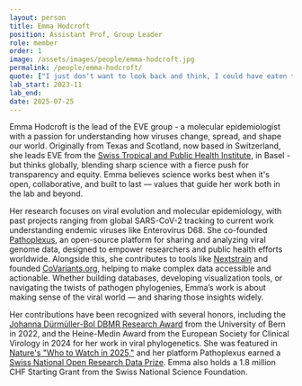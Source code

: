 ```yaml
---
layout: person
title: Emma Hodcroft
position: Assistant Prof, Group Leader
role: member
order: 1
image: /assets/images/people/emma-hodcroft.jpg
permalink: /people/emma-hodcroft/
quote: ["I just don't want to look back and think, I could have eaten that", "You can do great things, even if you don't always have great days.", "If you have the power to offer someone a little relief, do it. You know what a little relief feels like? It feels like a lot."]
lab_start: 2023-11
lab_end:
date: 2025-07-25
---
```


Emma Hodcroft is the lead of the EVE group - a molecular epidemiologist with a passion for understanding how viruses change, spread, and shape our world. Originally from Texas and Scotland, now based in Switzerland, she leads EVE from the [Swiss Tropical and Public Health Institute](https://www.swisstph.ch/en/), in Basel - but thinks globally, blending sharp science with a fierce push for transparency and equity. Emma believes science works best when it's open, collaborative, and built to last — values that guide her work both in the lab and beyond.

Her research focuses on viral evolution and molecular epidemiology, with past projects ranging from global SARS-CoV-2 tracking to current work understanding endemic viruses like Enterovirus D68. She co-founded [Pathoplexus](https://pathoplexus.org/), an open-source platform for sharing and analyzing viral genome data, designed to empower researchers and public health efforts worldwide. Alongside this, she contributes to tools like [Nextstrain](https://nextstrain.org/) and founded [CoVariants.org](https://covariants.org/), helping to make complex data accessible and actionable. Whether building databases, developing visualization tools, or navigating the twists of pathogen phylogenies, Emma’s work is about making sense of the viral world — and sharing those insights widely.

Her contributions have been recognized with several honors, including the [Johanna Dürmüller-Bol DBMR Research Award](https://www.dbmr.unibe.ch/research/johanna_duermueller_bol_dbmr_research_award/index_eng.html) from the University of Bern in 2022, and the Heine-Medin Award from the European Society for Clinical Virology in 2024 for her work in viral phylogenetics. She was featured in [Nature's "Who to Watch in 2025,"](https://www.unibas.ch/en/News-Events/Awards-Honors/Article/Nature-magazine-selects-Emma-Hodcroft-as-one-of-the-three-People-to-Watch-in-2025.html) and her platform Pathoplexus earned a [Swiss National Open Research Data Prize](https://ord.akademien-schweiz.ch/news/offene-wissenschaft-ausgezeichnet-vier-projekte-erhalten-den-nationalen-preis-fuer-offene-forschungsdaten). Emma also holds a 1.8 million CHF Starting Grant from the Swiss National Science Foundation.
